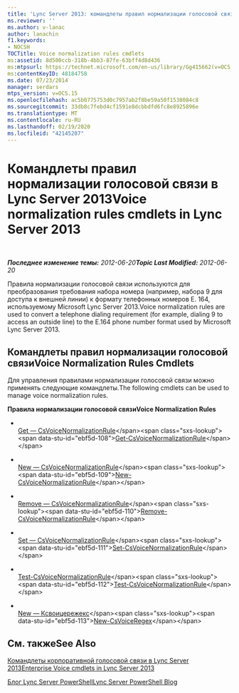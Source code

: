 ```yaml
---
title: 'Lync Server 2013: командлеты правил нормализации голосовой связи'
ms.reviewer: ''
ms.author: v-lanac
author: lanachin
f1.keywords:
- NOCSH
TOCTitle: Voice normalization rules cmdlets
ms:assetid: 8d500ccb-318b-4bb3-87fe-63bff4d8d436
ms:mtpsurl: https://technet.microsoft.com/en-us/library/Gg415662(v=OCS.15)
ms:contentKeyID: 48184758
ms.date: 07/23/2014
manager: serdars
mtps_version: v=OCS.15
ms.openlocfilehash: ac5b0775753d0c7957ab2f8be59a50f1538084c8
ms.sourcegitcommit: 33db8c7febd4cf1591e8dcbbdfd6fc8e8925896e
ms.translationtype: MT
ms.contentlocale: ru-RU
ms.lasthandoff: 02/19/2020
ms.locfileid: "42145207"
---
```

<div data-xmlns="http://www.w3.org/1999/xhtml">

<div class="topic" data-xmlns="http://www.w3.org/1999/xhtml" data-msxsl="urn:schemas-microsoft-com:xslt" data-cs="http://msdn.microsoft.com/">

<div data-asp="https://msdn2.microsoft.com/asp">

# <a name="voice-normalization-rules-cmdlets-in-lync-server-2013"></a><span data-ttu-id="ebf5d-102">Командлеты правил нормализации голосовой связи в Lync Server 2013</span><span class="sxs-lookup"><span data-stu-id="ebf5d-102">Voice normalization rules cmdlets in Lync Server 2013</span></span>

</div>

<div id="mainSection">

<div id="mainBody">

<span> </span>

<span data-ttu-id="ebf5d-103">_**Последнее изменение темы:** 2012-06-20_</span><span class="sxs-lookup"><span data-stu-id="ebf5d-103">_**Topic Last Modified:** 2012-06-20_</span></span>

<span data-ttu-id="ebf5d-104">Правила нормализации голосовой связи используются для преобразования требования набора номера (например, набора 9 для доступа к внешней линии) к формату телефонных номеров E. 164, используемому Microsoft Lync Server 2013.</span><span class="sxs-lookup"><span data-stu-id="ebf5d-104">Voice normalization rules are used to convert a telephone dialing requirement (for example, dialing 9 to access an outside line) to the E.164 phone number format used by Microsoft Lync Server 2013.</span></span>

<div>

## <a name="voice-normalization-rules-cmdlets"></a><span data-ttu-id="ebf5d-105">Командлеты правил нормализации голосовой связи</span><span class="sxs-lookup"><span data-stu-id="ebf5d-105">Voice Normalization Rules Cmdlets</span></span>

<span data-ttu-id="ebf5d-106">Для управления правилами нормализации голосовой связи можно применять следующие командлеты.</span><span class="sxs-lookup"><span data-stu-id="ebf5d-106">The following cmdlets can be used to manage voice normalization rules.</span></span>

<span data-ttu-id="ebf5d-107">**Правила нормализации голосовой связи**</span><span class="sxs-lookup"><span data-stu-id="ebf5d-107">**Voice Normalization Rules**</span></span>

  - <span></span>  
    <span data-ttu-id="ebf5d-108">[Get — CsVoiceNormalizationRule](https://technet.microsoft.com/library/Gg398393(v=OCS.15))</span><span class="sxs-lookup"><span data-stu-id="ebf5d-108">[Get-CsVoiceNormalizationRule](https://technet.microsoft.com/library/Gg398393(v=OCS.15))</span></span>

  - <span></span>  
    <span data-ttu-id="ebf5d-109">[New — CsVoiceNormalizationRule](https://technet.microsoft.com/library/Gg398240(v=OCS.15))</span><span class="sxs-lookup"><span data-stu-id="ebf5d-109">[New-CsVoiceNormalizationRule](https://technet.microsoft.com/library/Gg398240(v=OCS.15))</span></span>

  - <span></span>  
    <span data-ttu-id="ebf5d-110">[Remove — CsVoiceNormalizationRule](https://technet.microsoft.com/library/Gg398501(v=OCS.15))</span><span class="sxs-lookup"><span data-stu-id="ebf5d-110">[Remove-CsVoiceNormalizationRule](https://technet.microsoft.com/library/Gg398501(v=OCS.15))</span></span>

  - <span></span>  
    <span data-ttu-id="ebf5d-111">[Set — CsVoiceNormalizationRule](https://technet.microsoft.com/library/Gg398491(v=OCS.15))</span><span class="sxs-lookup"><span data-stu-id="ebf5d-111">[Set-CsVoiceNormalizationRule](https://technet.microsoft.com/library/Gg398491(v=OCS.15))</span></span>

  - <span></span>  
    <span data-ttu-id="ebf5d-112">[Test-CsVoiceNormalizationRule](https://technet.microsoft.com/library/Gg399003(v=OCS.15))</span><span class="sxs-lookup"><span data-stu-id="ebf5d-112">[Test-CsVoiceNormalizationRule](https://technet.microsoft.com/library/Gg399003(v=OCS.15))</span></span>

<!-- end list -->

  - <span></span>  
    <span data-ttu-id="ebf5d-113">[New — Ксвоицережекс](https://technet.microsoft.com/library/Gg412751(v=OCS.15))</span><span class="sxs-lookup"><span data-stu-id="ebf5d-113">[New-CsVoiceRegex](https://technet.microsoft.com/library/Gg412751(v=OCS.15))</span></span>

</div>

<div>

## <a name="see-also"></a><span data-ttu-id="ebf5d-114">См. также</span><span class="sxs-lookup"><span data-stu-id="ebf5d-114">See Also</span></span>


[<span data-ttu-id="ebf5d-115">Командлеты корпоративной голосовой связи в Lync Server 2013</span><span class="sxs-lookup"><span data-stu-id="ebf5d-115">Enterprise Voice cmdlets in Lync Server 2013</span></span>](lync-server-2013-enterprise-voice-cmdlets.md)  


[<span data-ttu-id="ebf5d-116">Блог Lync Server PowerShell</span><span class="sxs-lookup"><span data-stu-id="ebf5d-116">Lync Server PowerShell Blog</span></span>](https://go.microsoft.com/fwlink/p/?linkid=203150)  
  

</div>

</div>

<span> </span>

</div>

</div>

</div>


